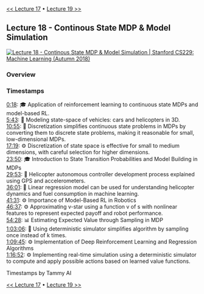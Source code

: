 [<< Lecture 17](lecture_17.md) • [Lecture 19 >>](lecture_19.md)
## Lecture 18 - Continous State MDP & Model Simulation

[![Lecture 18 - Continous State MDP & Model Simulation | Stanford CS229: Machine Learning (Autumn 2018)](https://markdown-videos-api.jorgenkh.no/url?url=https%3A%2F%2Fwww.youtube.com%2Fwatch%3Fv%3DQFu5nuc-S0s%26list%3DPLoROMvodv4rMiGQp3WXShtMGgzqpfVfbU%26index%3D18)](https://www.youtube.com/watch?v=QFu5nuc-S0s&list=PLoROMvodv4rMiGQp3WXShtMGgzqpfVfbU&index=18)

### Overview

### Timestamps
  
[0:18](https://youtu.be/QFu5nuc-S0s?si=pACXcX8MMJ98rUzL&t=18): 🎓 Application of reinforcement learning to continuous state MDPs and model-based RL.  
[5:43](https://youtu.be/QFu5nuc-S0s?si=pACXcX8MMJ98rUzL&t=343): 🚁 Modeling state-space of vehicles: cars and helicopters in 3D.  
[10:55](https://youtu.be/QFu5nuc-S0s?si=pACXcX8MMJ98rUzL&t=655): 🔄 Discretization simplifies continuous state problems in MDPs by converting them to discrete state problems, making it reasonable for small, low-dimensional MDPs.  
[17:19](https://youtu.be/QFu5nuc-S0s?si=pACXcX8MMJ98rUzL&t=1039): ⚙️ Discretization of state space is effective for small to medium dimensions, with careful selection for higher dimensions.  
[23:50](https://youtu.be/QFu5nuc-S0s?si=pACXcX8MMJ98rUzL&t=1430): 🎓 Introduction to State Transition Probabilities and Model Building in MDPs  
[29:53](https://youtu.be/QFu5nuc-S0s?si=pACXcX8MMJ98rUzL&t=1793): 🚁 Helicopter autonomous controller development process explained using GPS and accelerometers.  
[36:01](https://youtu.be/QFu5nuc-S0s?si=pACXcX8MMJ98rUzL&t=2161): 🚁 Linear regression model can be used for understanding helicopter dynamics and fuel consumption in machine learning.  
[41:31](https://youtu.be/QFu5nuc-S0s?si=pACXcX8MMJ98rUzL&t=2491): ⚙️ Importance of Model-Based RL in Robotics  
[46:37](https://youtu.be/QFu5nuc-S0s?si=pACXcX8MMJ98rUzL&t=2797): ⚙️ Approximating v-star using a function v of s with nonlinear features to represent expected payoff and robot performance.  
[54:28](https://youtu.be/QFu5nuc-S0s?si=pACXcX8MMJ98rUzL&t=3268): 📊 Estimating Expected Value through Sampling in MDP  
[1:03:06](https://youtu.be/QFu5nuc-S0s?si=pACXcX8MMJ98rUzL&t=3786): 🎲 Using deterministic simulator simplifies algorithm by sampling once instead of k times.  
[1:09:45](https://youtu.be/QFu5nuc-S0s?si=pACXcX8MMJ98rUzL&t=4185): ⚙️ Implementation of Deep Reinforcement Learning and Regression Algorithms  
[1:16:52](https://youtu.be/QFu5nuc-S0s?si=pACXcX8MMJ98rUzL&t=4612): ⚙️ Implementing real-time simulation using a deterministic simulator to compute and apply possible actions based on learned value functions.

Timestamps by Tammy AI

[<< Lecture 17](lecture_17.md) • [Lecture 19 >>](lecture_19.md)